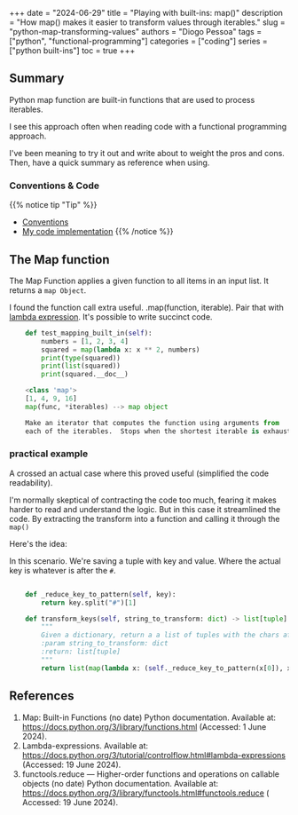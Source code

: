 +++
date = "2024-06-29"
title = "Playing with built-ins: map()"
description = "How map() makes it easier to transform values through iterables."
slug = "python-map-transforming-values"
authors = "Diogo Pessoa"
tags = ["python", "functional-programming"]
categories = ["coding"]
series = ["python built-ins"]
toc = true
+++

## Summary

Python map function are built-in functions that are used to process
iterables.

I see this approach often when reading code with a functional programming approach.

I've been meaning to try it out and write about to weight the pros and cons. Then, have a quick
summary as reference when using.

### Conventions & Code

{{% notice tip "Tip" %}}

- [Conventions](https://diogo-pessoa.github.io/posts/conventions)
- [My code implementation](https://github.com/diogo-pessoa/coding-exercises/blob/main/functional-programming/MapTransform.py)
  {{% /notice %}}

## The Map function

The Map Function applies a given function to all items in an input list. It returns
a `map Object`.

I found the function call extra useful. .map(function, iterable). Pair that
with [lambda expression](https://docs.python.org/3/tutorial/controlflow.html#lambda-expressions).
It's possible to write succinct code.

```python
    def test_mapping_built_in(self):
        numbers = [1, 2, 3, 4]
        squared = map(lambda x: x ** 2, numbers)
        print(type(squared))
        print(list(squared))
        print(squared.__doc__)
```

```python
    <class 'map'>
    [1, 4, 9, 16]
    map(func, *iterables) --> map object

    Make an iterator that computes the function using arguments from
    each of the iterables.  Stops when the shortest iterable is exhausted
```

### practical example

A crossed an actual case where this proved useful (simplified the code readability).

I'm normally skeptical of contracting the code too much, fearing it makes harder to read and
understand the logic. But in this case it streamlined the code. By extracting the transform into a
function and calling it through the `map()`

Here's the idea:

In this scenario. We're saving a tuple with key and value. Where the actual key is whatever is after
the `#`.

```python

    def _reduce_key_to_pattern(self, key):
        return key.split("#")[1]

    def transform_keys(self, string_to_transform: dict) -> list[tuple]:
        """
        Given a dictionary, return a a list of tuples with the chars after "#".
        :param string_to_transform: dict
        :return: list[tuple]
        """
        return list(map(lambda x: (self._reduce_key_to_pattern(x[0]), x[1]), string_to_transform.items()))
```

## References

1. Map: Built-in Functions (no date) Python documentation. Available
   at: https://docs.python.org/3/library/functions.html (Accessed: 1 June 2024).
2. Lambda-expressions. Available
   at: https://docs.python.org/3/tutorial/controlflow.html#lambda-expressions (Accessed:
   19 June 2024).
3. functools.reduce — Higher-order functions and operations on callable objects (no
   date) Python documentation. Available
   at: https://docs.python.org/3/library/functools.html#functools.reduce (
   Accessed: 19
   June 2024).




